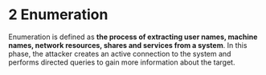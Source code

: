 # 2 Enumeration

Enumeration is defined as **the process of extracting user names, machine names, network resources, shares and services from a system**. In this phase, the attacker creates an active connection to the system and performs directed queries to gain more information about the target.
